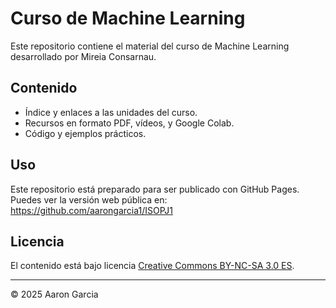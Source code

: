 # Curso de Machine Learning

Este repositorio contiene el material del curso de Machine Learning desarrollado por Mireia Consarnau.

## Contenido

- Índice y enlaces a las unidades del curso.
- Recursos en formato PDF, vídeos, y Google Colab.
- Código y ejemplos prácticos.

## Uso

Este repositorio está preparado para ser publicado con GitHub Pages.  
Puedes ver la versión web pública en:  
https://github.com/aarongarcia1/ISOPJ1

## Licencia

El contenido está bajo licencia [Creative Commons BY-NC-SA 3.0 ES](LICENSE.md).


---

© 2025 Aaron Garcia

